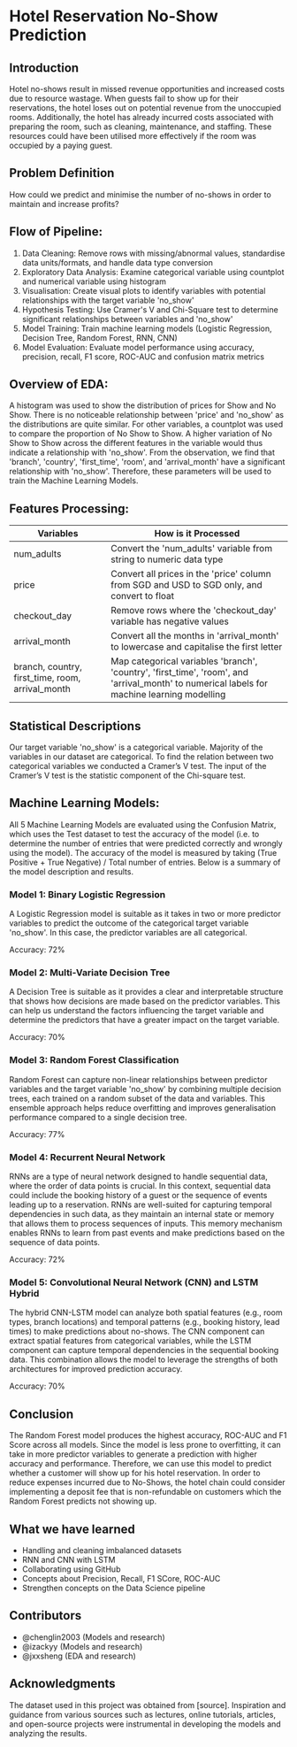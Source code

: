 <h1>Hotel Reservation No-Show Prediction</h1>

<h2>Introduction</h2>

Hotel no-shows result in missed revenue opportunities and increased costs due to resource wastage. When guests fail to show up for their reservations, the hotel loses out on potential revenue from the unoccupied rooms. Additionally, the hotel has already incurred costs associated with preparing the room, such as cleaning, maintenance, and staffing. These resources could have been utilised more effectively if the room was occupied by a paying guest.

<h2>Problem Definition</h2>

How could we predict and minimise the number of no-shows in order to maintain and increase profits?

<h2>Flow of Pipeline:</h2>

1. Data Cleaning: Remove rows with missing/abnormal values, standardise data units/formats, and handle data type conversion
2. Exploratory Data Analysis: Examine categorical variable using countplot and numerical variable using histogram
3. Visualisation: Create visual plots to identify variables with potential relationships with the target variable 'no_show'
4. Hypothesis Testing: Use Cramer's V and Chi-Square test to determine significant relationships between variables and 'no_show'
5. Model Training: Train machine learning models (Logistic Regression, Decision Tree, Random Forest, RNN, CNN)
6. Model Evaluation: Evaluate model performance using accuracy, precision, recall, F1 score, ROC-AUC and confusion matrix metrics

<h2>Overview of EDA:</h2>

A histogram was used to show the distribution of prices for Show and No Show. There is no noticeable relationship between 'price' and 'no_show' as the distributions are quite similar. For other variables, a countplot was used to compare the proportion of No Show to Show. A higher variation of No Show to Show across the different features in the variable would thus indicate a relationship with 'no_show'. From the observation, we find that 'branch', 'country', 'first_time', 'room', and 'arrival_month' have a significant relationship with 'no_show'. Therefore, these parameters will be used to train the Machine Learning Models.

<h2>Features Processing:</h2>

| Variables                             | How is it Processed                                                                                |
|-----------------------------------------------------|-----------------------------------------------------------------------------------------------|
| num_adults| Convert the 'num_adults' variable from string to numeric data type|
| price| Convert all prices in the 'price' column from SGD and USD to SGD only, and convert to float|
| checkout_day| Remove rows where the 'checkout_day' variable has negative values|
| arrival_month| Convert all the months in 'arrival_month' to lowercase and capitalise the first letter|
|branch, country, first_time, room, arrival_month| Map categorical variables 'branch', 'country', 'first_time', 'room', and 'arrival_month' to numerical labels for machine learning modelling|

<h2> Statistical Descriptions </h2>

Our target variable 'no_show' is a categorical variable. Majority of the variables in our dataset are categorical. To find the relation between two categorical variables we conducted a Cramer’s V test. The input of the Cramer’s V test is the statistic component of the Chi-square test.

<h2>Machine Learning Models:</h2>

All 5 Machine Learning Models are evaluated using the Confusion Matrix, which uses the Test dataset to test the accuracy of the model  (i.e. to determine the number of entries that were predicted correctly and wrongly using the model). The accuracy of the model is measured by taking (True Positive + True Negative) / Total number of entries. Below is a summary of the model description and results.

<h3>Model 1: Binary Logistic Regression</h3>

A Logistic Regression model is suitable as it takes in two or more predictor variables to predict the outcome of the categorical target variable 'no_show'. In this case, the predictor variables are all categorical.

Accuracy: 72%

<h3>Model 2: Multi-Variate Decision Tree</h3>

A Decision Tree is suitable as it provides a clear and interpretable structure that shows how decisions are made based on the predictor variables. This can help us understand the factors influencing the target variable and determine the predictors that have a greater impact on the target variable. 

Accuracy: 70%

<h3>Model 3: Random Forest Classification</h3>

Random Forest can capture non-linear relationships between predictor variables and the target variable 'no_show' by combining multiple decision trees, each trained on a random subset of the data and variables. This ensemble approach helps reduce overfitting and improves generalisation performance compared to a single decision tree.

Accuracy: 77%

<h3>Model 4: Recurrent Neural Network</h3>

RNNs are a type of neural network designed to handle sequential data, where the order of data points is crucial. In this context, sequential data could include the booking history of a guest or the sequence of events leading up to a reservation. RNNs are well-suited for capturing temporal dependencies in such data, as they maintain an internal state or memory that allows them to process sequences of inputs. This memory mechanism enables RNNs to learn from past events and make predictions based on the sequence of data points.

Accuracy: 72%

<h3>Model 5: Convolutional Neural Network (CNN) and LSTM Hybrid</h3>

The hybrid CNN-LSTM model can analyze both spatial features (e.g., room types, branch locations) and temporal patterns (e.g., booking history, lead times) to make predictions about no-shows. The CNN component can extract spatial features from categorical variables, while the LSTM component can capture temporal dependencies in the sequential booking data. This combination allows the model to leverage the strengths of both architectures for improved prediction accuracy.

Accuracy: 70%

<h2>Conclusion</h2>

The Random Forest model produces the highest accuracy, ROC-AUC and F1 Score across all models. Since the model is less prone to overfitting, it can take in more predictor variables to generate a prediction with higher accuracy and performance. Therefore, we can use this model to predict whether a customer will show up for his hotel reservation. 
In order to reduce expenses incurred due to No-Shows, the hotel chain could consider implementing a deposit fee that is non-refundable on customers which the Random Forest predicts not showing up.

<h2>What we have learned</h2>

- Handling and cleaning imbalanced datasets
- RNN and CNN with LSTM
- Collaborating using GitHub
- Concepts about Precision, Recall, F1 SCore, ROC-AUC
- Strengthen concepts on the Data Science pipeline

<h2>Contributors</h2>

- @chenglin2003 (Models and research)
- @izackyy (Models and research)
- @jxxsheng (EDA and research)

<h2>Acknowledgments</h2>

The dataset used in this project was obtained from [source].
Inspiration and guidance from various sources such as lectures, online tutorials, articles, and open-source projects were instrumental in developing the models and analyzing the results.
